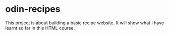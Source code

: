 # odin-recipes
This project is about building a basic recipe website. It will show what I have learnt so far in this HTML course.

